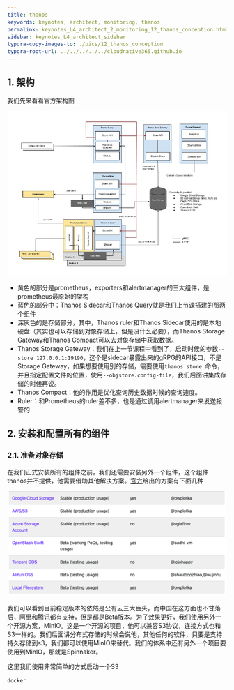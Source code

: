 ```yaml
---
title: thanos
keywords: keynotes, architect, monitoring, thanos
permalink: keynotes_L4_architect_2_monitoring_12_thanos_conception.html
sidebar: keynotes_L4_architect_sidebar
typora-copy-images-to: ./pics/12_thanos_conception
typora-root-url: ../../../../../cloudnative365.github.io
---
```


## 1. 架构

我们先来看看官方架构图

![arch.jpg](/pages/keynotes/L4_architect/2_monitoring/pics/12_thanos_conception/arch.jpg)

+ 黄色的部分是prometheus，exporters和alertmanager的三大组件，是prometheus最原始的架构
+ 蓝色的部分中：Thanos Sidecar和Thanos Query就是我们上节课搭建的那两个组件
+ 深灰色的是存储部分，其中，Thanos ruler和Thanos Sidecar使用的是本地硬盘（其实也可以存储到对象存储上，但是没什么必要），而Thanos Storage Gateway和Thanos Compact可以去对象存储中获取数据。
+ Thanos Storage Gateway：我们在上一节课程中看到了，启动时候的参数`--store 127.0.0.1:19190`，这个是sidecar暴露出来的gRPG的API接口，不是Storage Gateway，如果想要使用别的存储，需要使用`thanos store `命令，并且指定配置文件的位置，使用`--objstore.config-file`，我们后面讲集成存储的时候再说。
+ Thanos Compact：他的作用是优化查询历史数据时候的查询速度。
+ Ruler：和Prometheus的ruler差不多，也是通过调用alertmanager来发送报警的

## 2. 安装和配置所有的组件

### 2.1. 准备对象存储

在我们正式安装所有的组件之前，我们还需要安装另外一个组件，这个组件thanos并不提供，他需要借助其他解决方案。[官方](https://thanos.io/tip/thanos/storage.md/)给出的方案有下面几种

![image-20200911172122008](/pages/keynotes/L4_architect/2_monitoring/pics/12_thanos_conception/image-20200911172122008.png)

我们可以看到目前稳定版本的依然是公有云三大巨头，而中国在这方面也不甘落后，阿里和腾讯都有支持，但是都是Beta版本。为了效果更好，我们使用另外一个开源方案，MinIO。这是一个开源的项目，他可以兼容S3协议，连接方式也和S3一样的。我们后面讲分布式存储的时候会说他，其他任何的软件，只要是支持持久存储到s3，我们都可以使用MinIO来替代。我们的体系中还有另外一个项目要使用到MinIO，那就是Spinnaker。

这里我们使用非常简单的方式启动一个S3

``` bash
docker
```

